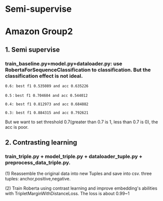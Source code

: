 # Semi-supervise
# Amazon Group2
## 1. Semi supervise 
### train_baseline.py+model.py+dataloader.py: use RobertaForSequenceClassification to classification. But the classification effect is not ideal.  

`0.6: best f1 0.535089 and acc 0.635226` 

`0.5：best f1 0.704604 and acc 0.544012 `

`0.4: best f1 0.812973 and acc 0.684882`

`0.3: best f1 0.884315 and acc 0.792621`  

But we want to set threshold 0.7(greater than 0.7 is 1, less than 0.7 is 0), the acc is poor. 

## 2. Contrasting learning 
### train_triple.py + model_triple.py + dataloader_tuple.py + preprocess_data_triple.py.  

(1) Reassemble the original data into new Tuples and save into csv. three tuples: anchor,positive,negative. 

(2)  Train Roberta using contrast learning and improve embedding's abilities with TripletMarginWithDistanceLoss. The loss is about 0.99~1


